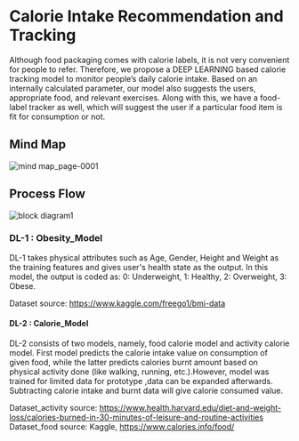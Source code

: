 # Calorie Intake Recommendation and Tracking
Although food packaging comes with calorie labels, it is not very convenient for people to refer. Therefore, we propose a DEEP LEARNING based
calorie tracking model to monitor people’s daily calorie intake. Based on an internally calculated parameter, our model also suggests
the users, appropriate food, and relevant exercises. Along with this, we have a food-label tracker as well, which will suggest the user if a particular food item is fit for consumption or not. 

## Mind Map

![mind map_page-0001](https://user-images.githubusercontent.com/57681462/84494924-ee051000-acc7-11ea-8002-406ca78bba20.jpg)

## Process Flow

![block diagram1](https://user-images.githubusercontent.com/57681462/84495028-20167200-acc8-11ea-91ca-4f9a76cfdf4e.png)

### DL-1 : Obesity_Model
DL-1 takes physical attributes such as Age, Gender, Height and Weight as the training features and gives user's health state as the output.
In this model, the output is coded as: 
0: Underweight,
1: Healthy,
2: Overweight,
3: Obese. 

Dataset source: https://www.kaggle.com/freego1/bmi-data

#### DL-2 : Calorie_Model

DL-2 consists of two models, namely, food calorie model and activity calorie model. First model predicts the calorie intake value on consumption of given food, while the latter predicts calories burnt amount based on physical activity done (like walking, running, etc.).However, model was trained for limited data for prototype ,data can be expanded afterwards. Subtracting calorie intake and burnt data will give calorie consumed value.

Dataset_activity source: https://www.health.harvard.edu/diet-and-weight-loss/calories-burned-in-30-minutes-of-leisure-and-routine-activities
Dataset_food source: Kaggle, https://www.calories.info/food/
